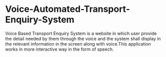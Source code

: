 # Voice-Automated-Transport-Enquiry-System
Voice Based Transport Enquiry System is a website in which user provide the detail needed by them through the voice and the system shall display in the relevant information in the screen along with voice.This application works in more interactive way in the form of speech.
